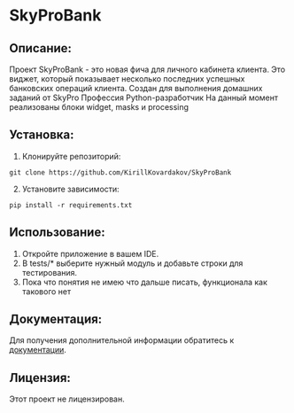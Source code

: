 # SkyProBank

## Описание:

Проект SkyProBank - это новая фича для личного кабинета клиента. Это виджет, который показывает несколько последних успешных банковских операций клиента.
Создан для выполнения домашних заданий от SkyPro Профессия Python-разработчик
На данный момент реализованы блоки widget, masks и processing

## Установка:

1. Клонируйте репозиторий:
```
git clone https://github.com/KirillKovardakov/SkyProBank
```
2. Установите зависимости:
```
pip install -r requirements.txt
```
## Использование:

1. Откройте приложение в вашем IDE.
2. В tests/* выберите нужный модуль и добавьте строки для тестирования.
3. Пока что понятия не имею что дальше писать, функционала как такового нет

## Документация:

Для получения дополнительной информации обратитесь к [документации](docs/README.md).

## Лицензия:

Этот проект не лицензирован.